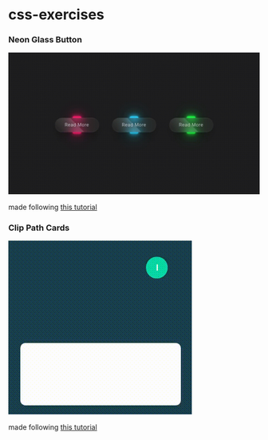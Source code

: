 # css-exercises

### Neon Glass Button
![Alt Text](/examples/neon-button-example.gif)


made following [this tutorial](https://www.youtube.com/watch?v=YrOq7OpRV8I&t=615s&ab_channel=OnlineTutorials) 
 
### Clip Path Cards
![Alt Text](/examples/clip-path.gif)


made following [this tutorial](https://www.youtube.com/watch?v=F4kJXbaunUg&ab_channel=DesignCourse) 
 